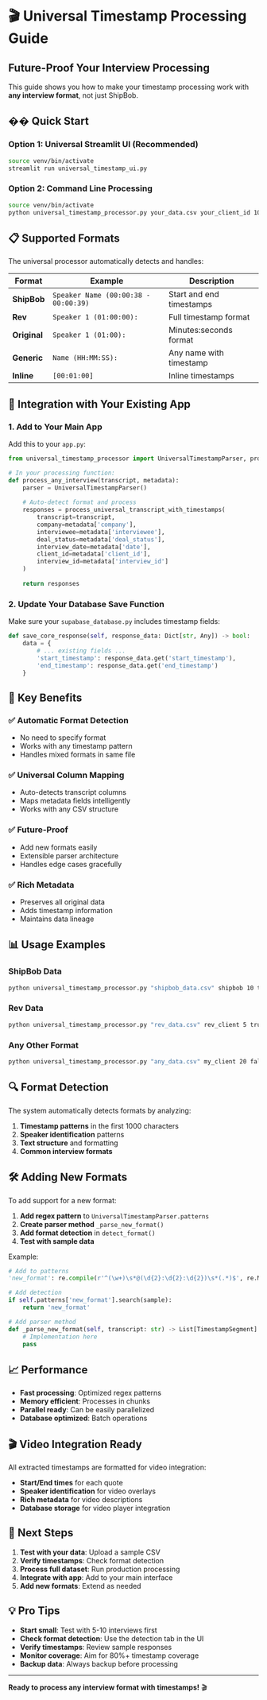 # 🎬 Universal Timestamp Processing Guide

## Future-Proof Your Interview Processing

This guide shows you how to make your timestamp processing work with **any interview format**, not just ShipBob.

## �� Quick Start

### Option 1: Universal Streamlit UI (Recommended)
```bash
source venv/bin/activate
streamlit run universal_timestamp_ui.py
```

### Option 2: Command Line Processing
```bash
source venv/bin/activate
python universal_timestamp_processor.py your_data.csv your_client_id 10 true
```

## 📋 Supported Formats

The universal processor automatically detects and handles:

| Format | Example | Description |
|--------|---------|-------------|
| **ShipBob** | `Speaker Name (00:00:38 - 00:00:39)` | Start and end timestamps |
| **Rev** | `Speaker 1 (01:00:00):` | Full timestamp format |
| **Original** | `Speaker 1 (01:00):` | Minutes:seconds format |
| **Generic** | `Name (HH:MM:SS):` | Any name with timestamp |
| **Inline** | `[00:01:00]` | Inline timestamps |

## 🔧 Integration with Your Existing App

### 1. Add to Your Main App

Add this to your `app.py`:

```python
from universal_timestamp_processor import UniversalTimestampParser, process_universal_transcript_with_timestamps

# In your processing function:
def process_any_interview(transcript, metadata):
    parser = UniversalTimestampParser()
    
    # Auto-detect format and process
    responses = process_universal_transcript_with_timestamps(
        transcript=transcript,
        company=metadata['company'],
        interviewee=metadata['interviewee'],
        deal_status=metadata['deal_status'],
        interview_date=metadata['date'],
        client_id=metadata['client_id'],
        interview_id=metadata['interview_id']
    )
    
    return responses
```

### 2. Update Your Database Save Function

Make sure your `supabase_database.py` includes timestamp fields:

```python
def save_core_response(self, response_data: Dict[str, Any]) -> bool:
    data = {
        # ... existing fields ...
        'start_timestamp': response_data.get('start_timestamp'),
        'end_timestamp': response_data.get('end_timestamp')
    }
```

## 🎯 Key Benefits

### ✅ **Automatic Format Detection**
- No need to specify format
- Works with any timestamp pattern
- Handles mixed formats in same file

### ✅ **Universal Column Mapping**
- Auto-detects transcript columns
- Maps metadata fields intelligently
- Works with any CSV structure

### ✅ **Future-Proof**
- Add new formats easily
- Extensible parser architecture
- Handles edge cases gracefully

### ✅ **Rich Metadata**
- Preserves all original data
- Adds timestamp information
- Maintains data lineage

## 📊 Usage Examples

### ShipBob Data
```bash
python universal_timestamp_processor.py "shipbob_data.csv" shipbob 10 true
```

### Rev Data
```bash
python universal_timestamp_processor.py "rev_data.csv" rev_client 5 true
```

### Any Other Format
```bash
python universal_timestamp_processor.py "any_data.csv" my_client 20 false
```

## 🔍 Format Detection

The system automatically detects formats by analyzing:

1. **Timestamp patterns** in the first 1000 characters
2. **Speaker identification** patterns
3. **Text structure** and formatting
4. **Common interview formats**

## 🛠️ Adding New Formats

To add support for a new format:

1. **Add regex pattern** to `UniversalTimestampParser.patterns`
2. **Create parser method** `_parse_new_format()`
3. **Add format detection** in `detect_format()`
4. **Test with sample data**

Example:
```python
# Add to patterns
'new_format': re.compile(r'^(\w+)\s*@(\d{2}:\d{2}:\d{2})\s*(.*)$', re.MULTILINE),

# Add detection
if self.patterns['new_format'].search(sample):
    return 'new_format'

# Add parser method
def _parse_new_format(self, transcript: str) -> List[TimestampSegment]:
    # Implementation here
    pass
```

## 📈 Performance

- **Fast processing**: Optimized regex patterns
- **Memory efficient**: Processes in chunks
- **Parallel ready**: Can be easily parallelized
- **Database optimized**: Batch operations

## 🎬 Video Integration Ready

All extracted timestamps are formatted for video integration:

- **Start/End times** for each quote
- **Speaker identification** for video overlays
- **Rich metadata** for video descriptions
- **Database storage** for video player integration

## 🚀 Next Steps

1. **Test with your data**: Upload a sample CSV
2. **Verify timestamps**: Check format detection
3. **Process full dataset**: Run production processing
4. **Integrate with app**: Add to your main interface
5. **Add new formats**: Extend as needed

## 💡 Pro Tips

- **Start small**: Test with 5-10 interviews first
- **Check format detection**: Use the detection tab in the UI
- **Verify timestamps**: Review sample responses
- **Monitor coverage**: Aim for 80%+ timestamp coverage
- **Backup data**: Always backup before processing

---

**Ready to process any interview format with timestamps!** 🎬
